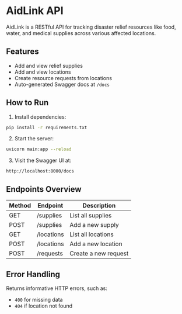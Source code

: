 # AidLink API

AidLink is a RESTful API for tracking disaster relief resources like food, water, and medical supplies across various affected locations.

## Features

- Add and view relief supplies
- Add and view locations
- Create resource requests from locations
- Auto-generated Swagger docs at `/docs`

## How to Run

1. Install dependencies:

```bash
pip install -r requirements.txt
```

2. Start the server:

```bash
uvicorn main:app --reload
```

3. Visit the Swagger UI at:

```
http://localhost:8000/docs
```

## Endpoints Overview

| Method | Endpoint      | Description            |
|--------|---------------|------------------------|
| GET    | /supplies     | List all supplies      |
| POST   | /supplies     | Add a new supply       |
| GET    | /locations    | List all locations     |
| POST   | /locations    | Add a new location     |
| POST   | /requests     | Create a new request   |

## Error Handling

Returns informative HTTP errors, such as:

- `400` for missing data
- `404` if location not found
